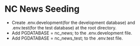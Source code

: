 # NC News Seeding

- Create .env.development(for the development database) and .env.test(for the test database) at the root directory.
- Add PGDATABASE = nc_news; to the .env.development file.
- Add PGDATABASE = nc_news_test; to the .env.test file.

